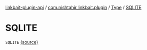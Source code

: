 [linkbait-plugin-api](../../index.md) / [com.nishtahir.linkbait.plugin](../index.md) / [Type](index.md) / [SQLITE](.)

# SQLITE

`SQLITE` [(source)](https://gitlab.com/nishtahir/linkbait/tree/master/linkbait-plugin-api/src/main/kotlin//com/nishtahir/linkbait/plugin/Datasource.kt#L38)